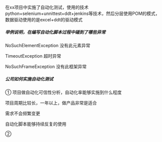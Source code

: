 在xx项目中实施了自动化测试，使用的技术python+selenium+unnittest+ddt+jenkins等技术，然后分层使用POM的模式，数据驱动使用的是excel+ddt的驱动模式



##### 举例说明，在编写自动化脚本过程中碰到了哪些异常

NoSuchElementException 没有此元素异常

TimeoutException    超时异常

NoSuchFrameException  没有此框架异常



##### 公司如何实施自动化测试

① 项目做自动化可信性分析，自动化率能够实施到什么程度

项目周期比较长，一年以上，做产品非常是适合

需求不会频繁变更

自动化脚本能够持续反复的使用

②